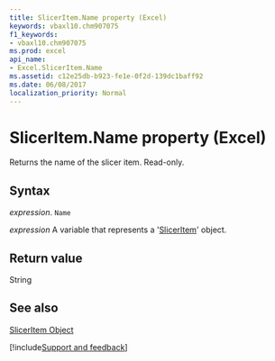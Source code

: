 ```yaml
---
title: SlicerItem.Name property (Excel)
keywords: vbaxl10.chm907075
f1_keywords:
- vbaxl10.chm907075
ms.prod: excel
api_name:
- Excel.SlicerItem.Name
ms.assetid: c12e25db-b923-fe1e-0f2d-139dc1baff92
ms.date: 06/08/2017
localization_priority: Normal
---
```



# SlicerItem.Name property (Excel)

Returns the name of the slicer item. Read-only.


## Syntax

_expression_. `Name`

_expression_ A variable that represents a '[SlicerItem](Excel.SlicerItem.md)' object.


## Return value

String


## See also


[SlicerItem Object](Excel.SlicerItem.md)

[!include[Support and feedback](~/includes/feedback-boilerplate.md)]